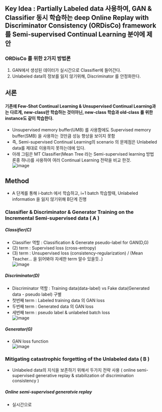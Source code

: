 ## Key Idea : Partially Labeled data 사용하여, GAN & Classifier 동시 학습하는 deep Online Replay with Discriminator Consistency (ORDisCo) framework를 Semi-supervised Continual Learning 분야에 제안
### ORDisCo 를 위한 2가지 방법론
1. GAN에서 생성된 데이터가 실시간으로 Classifier에 들어간다.
2. Unlabeled data의 정보를 잃지 않기위해, Discriminator 를 안정화한다.

## 서론
#### 기존에 Few-Shot Continual Learning & Unsupervised Continual Learning과는 다르게, new-class만 학습하는 것이아닌, new-class 학습과 old-class 를 위한 instance도 같이 학습한다.
- Unsupervised memory buffer(UMB) 를 사용함에도 Supervised memory buffer(SMB) 을 사용하는 것만큼 성능 향상을 보이지 못함
- 즉, Semi-supervised Continual Learning의 scenario 의 문제점은 Unlabeled data를 제대로 이용하지 못하는데에 있다.
- 아래 그림은 MT Classifier(Mean Tree 라는 Semi-supervised learning 방법론중 하나)를 사용하여 여러 Continual Learning 전략을 비교 한것. </br>
![image](https://user-images.githubusercontent.com/98244339/169953153-c0db46de-a13e-4896-8c4d-6cad0bfcfd50.png)

## Method
- A 단계를 통해 i-batch 에서 학습하고, i+1 batch 학습할때, Unlabeled information 을 잃지 않기위해 B단계 진행 
### Classifier & Discriminator & Generator Training on the Incremental Semi-supervised data ( A )
##### Classifier(C)
- Classifier 역할 : Classification & Generate pseudo-label for GAN(D,G) </br>
- (2) term : Supervised loss (cross-entropy)
- (3) term : Unsupervised loss (consistency-regularization) / (Mean Teacher... 을 읽어봐야 자세한 term 알수 있을듯..) </br>
![image](https://user-images.githubusercontent.com/98244339/169957057-f6b6c6e2-0250-4bb9-b78d-8eb15ff17e54.png)

##### Discriminator(D)
- Discriminator 역할 : Training data(data-label) vs Fake data(Generated data - pseudo label) 구별
- 첫번째 term : Labeled training data 의 GAN loss
- 두번째 term : Generated data 의 GAN loss
- 세번째 term : pseudo label & unlabeled batch loss</br>
![image](https://user-images.githubusercontent.com/98244339/169957905-481df3d0-e872-4ed2-9026-5608801d30b0.png)

##### Generator(G)
- GAN loss function</br>
![image](https://user-images.githubusercontent.com/98244339/169957994-be16f6bc-fee9-4bbf-9dac-b0b555536b0d.png)


### Mitigating catastrophic forgetting of the Unlabeled data ( B )
- Unlabeled data의 지식을 보존하기 위해서 두가지 전략 사용 ( online semi-supervised generative replay & stabilization of discrimination consistency )

##### Online semi-supervised generatvie replay
- 실시간으로 




